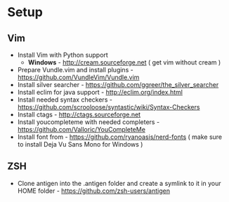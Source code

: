 # Setup

## Vim
* Install Vim with Python support
  * **Windows** - http://cream.sourceforge.net ( get vim without cream )
* Prepare Vundle.vim and install plugins - https://github.com/VundleVim/Vundle.vim
* Install silver searcher - https://github.com/ggreer/the_silver_searcher
* Install eclim for java support - http://eclim.org/index.html
* Install needed syntax checkers - https://github.com/scrooloose/syntastic/wiki/Syntax-Checkers
* Install ctags - http://ctags.sourceforge.net
* Install youcompleteme with needed completers - https://github.com/Valloric/YouCompleteMe
* Install font from - https://github.com/ryanoasis/nerd-fonts ( make sure to install Deja Vu Sans Mono for Windows )

## ZSH
* Clone antigen into the .antigen folder and create a symlink to it in your HOME folder - https://github.com/zsh-users/antigen
